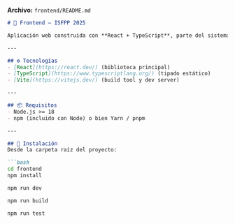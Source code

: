 **Archivo:** `frontend/README.md`

```markdown
# 🎨 Frontend – ISFPP 2025

Aplicación web construida con **React + TypeScript**, parte del sistema de indicadores académicos para la ISFPP 2025.

---

## ⚙️ Tecnologías
- [React](https://react.dev/) (biblioteca principal)
- [TypeScript](https://www.typescriptlang.org/) (tipado estático)
- [Vite](https://vitejs.dev/) (build tool y dev server)

---

## 📦 Requisitos
- Node.js >= 18
- npm (incluido con Node) o bien Yarn / pnpm

---

## 🚀 Instalación
Desde la carpeta raíz del proyecto:

```bash
cd frontend
npm install

npm run dev

npm run build

npm run test
